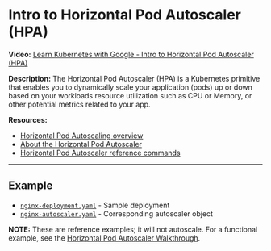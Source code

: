 # Intro to Horizontal Pod Autoscaler (HPA)

**Video:** [Learn Kubernetes with Google - Intro to Horizontal Pod Autoscaler (HPA)][vid]

**Description:** The Horizontal Pod Autoscaler (HPA) is a Kubernetes
  primitive that enables you to dynamically scale your application (pods) up or
  down based on your workloads resource utilization such as CPU or Memory, or
  other potential metrics related to your app.

**Resources:**
- [Horizontal Pod Autoscaling overview][overview]​
- [About the Horizontal Pod Autoscaler][about]
- [Horizontal Pod Autoscaler reference commands][ref]

---

## Example

- [`nginx-deployment.yaml`](./nginx-deployment.yaml) - Sample deployment
- [`nginx-autoscaler.yaml`](./nginx-autoscaler.yaml) - Corresponding autoscaler object

**NOTE:** These are reference examples; it will not autoscale. For a functional
example, see the [Horizontal Pod Autoscaler Walkthrough][hpaw].



[vid]: https://youtu.be/nRKKYtPWYGs?list=PLxNYxgaZ8Rscf-XJ5VfXgbDAk1vL4xaMl
[hpaw]: https://kubernetes.io/docs/tasks/run-application/horizontal-pod-autoscale-walkthrough/
[overview]: https://cloud.google.com/kubernetes-engine/docs/concepts/horizontalpodautoscaler
[about]: https://kubernetes.io/docs/tasks/run-application/horizontal-pod-autoscale/
[ref]: https://kubernetes.io/docs/reference/generated/kubectl/kubectl-commands#autoscale